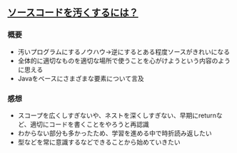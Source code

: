 ## [ソースコードを汚くするには？](https://blog.y-yuki.net/entry/2016/09/03/210156)
### 概要
- 汚いプログラムにするノウハウ→逆にするとある程度ソースがきれいになる
- 全体的に適切なものを適切な場所で使うことを心がけようという内容のように思える
- Javaをベースにさまざまな要素について言及

### 感想
- スコープを広くしすぎないや、ネストを深くしすぎない、早期にreturnなど、適切にコードを書くことをやろうと再認識
- わからない部分も多かったため、学習を進める中で時折読み返したい
- 型などを常に意識するなどできることから始めていきたい
